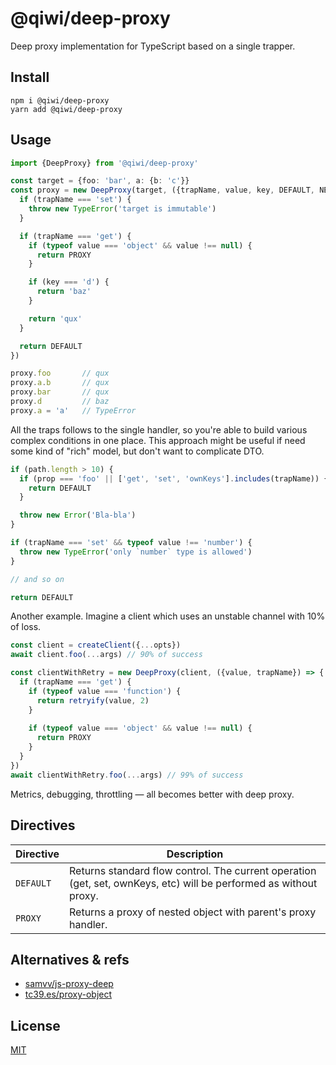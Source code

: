 # @qiwi/deep-proxy
Deep proxy implementation for TypeScript based on a single trapper.

## Install
```shell script
npm i @qiwi/deep-proxy
yarn add @qiwi/deep-proxy
```

## Usage
```typescript
import {DeepProxy} from '@qiwi/deep-proxy'

const target = {foo: 'bar', a: {b: 'c'}}
const proxy = new DeepProxy(target, ({trapName, value, key, DEFAULT, NEXT}: any = {}) => {
  if (trapName === 'set') {
    throw new TypeError('target is immutable')
  }

  if (trapName === 'get') {
    if (typeof value === 'object' && value !== null) {
      return PROXY
    }

    if (key === 'd') {
      return 'baz'
    }

    return 'qux'
  }

  return DEFAULT
})

proxy.foo       // qux
proxy.a.b       // qux
proxy.bar       // qux
proxy.d         // baz
proxy.a = 'a'   // TypeError
```

All the traps follows to the single handler, so you're able to build various complex conditions in one place. This approach might be useful if need some kind of "rich" model, but don't want to complicate DTO.  
```typescript
if (path.length > 10) {
  if (prop === 'foo' || ['get', 'set', 'ownKeys'].includes(trapName)) {
    return DEFAULT
  }

  throw new Error('Bla-bla')
}

if (trapName === 'set' && typeof value !== 'number') {
  throw new TypeError('only `number` type is allowed')
}

// and so on

return DEFAULT
```

Another example. Imagine a client which uses an unstable channel with 10% of loss.
```typescript
const client = createClient({...opts})
await client.foo(...args) // 90% of success

const clientWithRetry = new DeepProxy(client, ({value, trapName}) => {
  if (trapName === 'get') {
    if (typeof value === 'function') {
      return retryify(value, 2)
    }
  
    if (typeof value === 'object' && value !== null) {
      return PROXY
    }
  }  
})
await clientWithRetry.foo(...args) // 99% of success
```
Metrics, debugging, throttling — all becomes better with deep proxy.

## Directives
|Directive|Description
|---|---
|`DEFAULT`| Returns standard flow control. The current operation (get, set, ownKeys, etc) will be performed as without proxy.
|`PROXY`| Returns a proxy of nested object with parent's proxy handler.


## Alternatives & refs
* [samvv/js-proxy-deep](https://github.com/samvv/js-proxy-deep)
* [tc39.es/proxy-object](https://tc39.es/ecma262/#sec-proxy-object-internal-methods-and-internal-slots)

## License
[MIT](./LICENSE)
